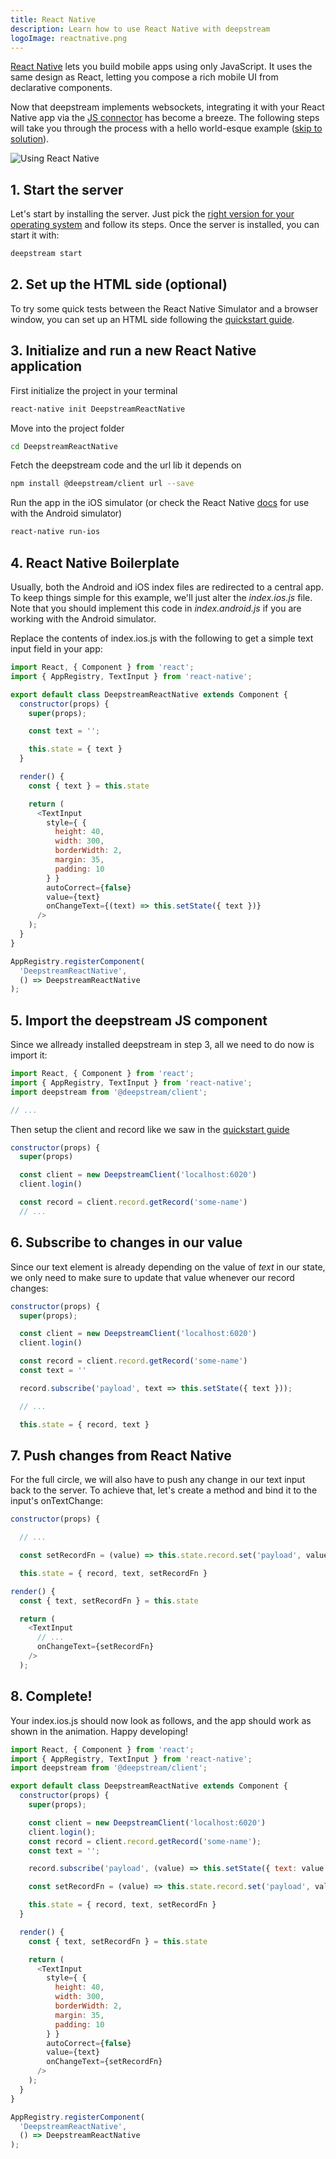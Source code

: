 ```yaml
---
title: React Native
description: Learn how to use React Native with deepstream
logoImage: reactnative.png
---
```


[React Native](https://facebook.github.io/react-native/) lets you build mobile apps using only JavaScript. It uses the same design as React, letting you compose a rich mobile UI from declarative components.

Now that deepstream implements websockets, integrating it with your React Native app via the [JS connector](/docs/client-js/client/) has become a breeze. The following steps will take you through the process with a hello world-esque example ([skip to solution](#8-complete-)).

![Using React Native](deepstream-react-native.gif)

## 1. Start the server

Let's start by installing the server. Just pick the [right version for your operating system](/install/) and follow its steps. Once the server is installed, you can start it with:

```bash
deepstream start
```

## 2. Set up the HTML side (optional)

To try some quick tests between the React Native Simulator and a browser window, you can set up an HTML side following the [quickstart guide](/tutorials/guides/getting-started-quickstart/).

## 3. Initialize and run a new React Native application

First initialize the project in your terminal

```bash
react-native init DeepstreamReactNative
```

Move into the project folder

```bash
cd DeepstreamReactNative
```

Fetch the deepstream code and the url lib it depends on

```bash
npm install @deepstream/client url --save
```

Run the app in the iOS simulator (or check the React Native [docs](https://facebook.github.io/react-native/docs/getting-started.html) for use with the Android simulator)

```bash
react-native run-ios
```

## 4. React Native Boilerplate
Usually, both the Android and iOS index files are redirected to a central app. To keep things simple for this example, we'll just alter the *index.ios.js* file. Note that you should implement this code in *index.android.js* if you are working with the Android simulator.

Replace the contents of index.ios.js with the following to get a simple text input field in your app:

```javascript
import React, { Component } from 'react';
import { AppRegistry, TextInput } from 'react-native';

export default class DeepstreamReactNative extends Component {
  constructor(props) {
    super(props);

    const text = '';

    this.state = { text }
  }

  render() {
    const { text } = this.state

    return (
      <TextInput
        style={ {
          height: 40,
          width: 300,
          borderWidth: 2,
          margin: 35,
          padding: 10
        } }
        autoCorrect={false}
        value={text}
        onChangeText={(text) => this.setState({ text })}
      />
    );
  }
}

AppRegistry.registerComponent(
  'DeepstreamReactNative',
  () => DeepstreamReactNative
);
```

## 5. Import the deepstream JS component

Since we allready installed deepstream in step 3, all we need to do now is import it:

```javascript
import React, { Component } from 'react';
import { AppRegistry, TextInput } from 'react-native';
import deepstream from '@deepstream/client';

// ...
```

Then setup the client and record like we saw in the [quickstart guide](/tutorials/guides/getting-started-quickstart/)

```javascript
constructor(props) {
  super(props)

  const client = new DeepstreamClient('localhost:6020')
  client.login()

  const record = client.record.getRecord('some-name')
  // ...
```

## 6. Subscribe to changes in our value

Since our text element is already depending on the value of *text* in our state, we only need to make sure to update that value whenever our record changes:

```javascript
constructor(props) {
  super(props);

  const client = new DeepstreamClient('localhost:6020')
  client.login()

  const record = client.record.getRecord('some-name')
  const text = ''

  record.subscribe('payload', text => this.setState({ text }));

  // ...

  this.state = { record, text }
```

## 7. Push changes from React Native

For the full circle, we will also have to push any change in our text input back to the server. To achieve that, let's create a method and bind it to the input's onTextChange:

```javascript
constructor(props) {

  // ...

  const setRecordFn = (value) => this.state.record.set('payload', value);

  this.state = { record, text, setRecordFn }
```

```javascript
render() {
  const { text, setRecordFn } = this.state

  return (
    <TextInput
      // ...
      onChangeText={setRecordFn}
    />
  );
```

## 8. Complete!

Your index.ios.js should now look as follows, and the app should work as shown in the animation. Happy developing!

```javascript
import React, { Component } from 'react';
import { AppRegistry, TextInput } from 'react-native';
import deepstream from '@deepstream/client';

export default class DeepstreamReactNative extends Component {
  constructor(props) {
    super(props);

    const client = new DeepstreamClient('localhost:6020')
    client.login();
    const record = client.record.getRecord('some-name');
    const text = '';

    record.subscribe('payload', (value) => this.setState({ text: value }));

    const setRecordFn = (value) => this.state.record.set('payload', value);

    this.state = { record, text, setRecordFn }
  }

  render() {
    const { text, setRecordFn } = this.state

    return (
      <TextInput
        style={ {
          height: 40,
          width: 300,
          borderWidth: 2,
          margin: 35,
          padding: 10
        } }
        autoCorrect={false}
        value={text}
        onChangeText={setRecordFn}
      />
    );
  }
}

AppRegistry.registerComponent(
  'DeepstreamReactNative',
  () => DeepstreamReactNative
);
```
